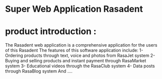 # Super Web Application Rasadent

# product introduction : 
The Rasadent web application is a comprehensive application for the users of this Rasadent
The features of this software application include:
1- Ordering products through text, voice and photos from RasaJet system
2- Buying and selling products and instant payment through RasaMarket system
3- Educational videos through the RasaClub system
4- Data posts through RasaBlog system
And ....
